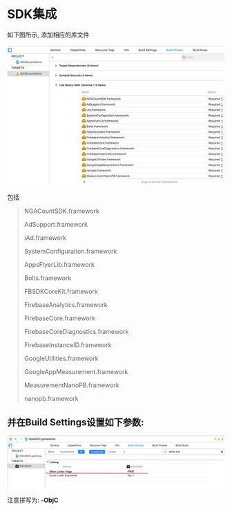 # SDK集成

如下图所示, 添加相应的库文件

![](../../.gitbook/assets/snipaste_2018-05-03_15-45-41.png)

包括

> NGACountSDK.framework
>
> AdSupport.framework
>
> iAd.framework
>
> SystemConfiguration.framework
>
> AppsFlyerLib.framework
>
> Bolts.framework
>
> FBSDKCoreKit.framework
>
> FirebaseAnalytics.framework
>
> FirebaseCore.framework
>
> FirebaseCoreDiagnostics.framework
>
> FirebaseInstanceID.framework
>
> GoogleUtilities.framework
>
> GoogleAppMeasurement.framework
>
> MeasurementNanoPB.framework
>
> nanopb.framework

## 并在Build Settings设置如下参数:

![](../../.gitbook/assets/snipaste_2018-05-03_11-50-51.png)

注意拼写为: **-ObjC**

